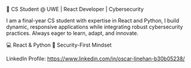 🚀 CS Student @ UWE | React Developer | Cybersecurity 

I am a final-year CS student with expertise in React and Python, I build dynamic, responsive applications while integrating robust cybersecurity practices. Always eager to learn, adapt, and innovate.

💻 React & Python
🔐 Security-First Mindset


LinkedIn Profile: https://www.linkedin.com/in/oscar-linehan-b30b05238/
